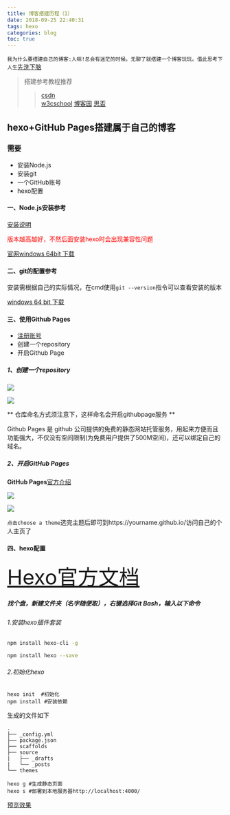 ```yaml
---
title: 博客搭建历程（1）
date: 2018-09-25 22:40:31
tags: hexo 
categories: blog
toc: true
---
```

`我为什么要搭建自己的博客:人嘛!总会有迷茫的时候。无聊了就搭建一个博客玩玩。借此思考下人生`[先洗下脑](https://zhuanlan.zhihu.com/p/19743861?columnSlug=cnfeat)

>搭建参考教程推荐
>>[csdn](https://blog.csdn.net/gdutxiaoxu/article/details/53576018)  
>>[w3cschool](https://m.w3cschool.cn/hexo_blog/hexo_blog-tvpu244e.html)
>>[博客园](https://www.cnblogs.com/jackyroc/p/7681938.html)
>>[思否](https://segmentfault.com/a/1190000004947261)

## hexo+GitHub Pages搭建属于自己的博客

### 需要

* 安装Node.js
* 安装git
* 一个GitHub账号
* hexo配置

<!-- more -->

#### 一、Node.js安装参考

[安装说明](http://www.runoob.com/nodejs/nodejs-install-setup.html)

<font color="red">版本越高越好，不然后面安装hexo时会出现兼容性问题</font>

[官网windows 64bit 下载](https://nodejs.org/dist/v4.2.3/node-v4.2.3-x64.msi)

#### 二、git的配置参考

安装需根据自己的实际情况，在cmd使用`git --version`指令可以查看安装的版本

[windows 64 bit 下载](https://github.com/git-for-windows/git/releases/download/v2.19.0.windows.1/Git-2.19.0-64-bit.exe)

#### 三、使用Github Pages

* [注册账号](https://github.com/)
* 创建一个repository
* 开启Github Page

##### 1、创建一个repository

![](https://i.imgur.com/7n2Gc4H.png)

![](https://i.imgur.com/IWs84II.png)

** 仓库命名方式须注意下，这样命名会开启githubpage服务 **

Github Pages 是 github 公司提供的免费的静态网站托管服务，用起来方便而且功能强大，不仅没有空间限制(为免费用户提供了500M空间)，还可以绑定自己的域名。

##### 2、开启GitHub Pages

**GitHub Pages**[官方介绍](https://pages.github.com/)

![](https://i.imgur.com/yAIoirV.png)



![](https://i.imgur.com/7hE7E4w.png)

`点击choose a theme`选完主题后即可到https://yourname.github.io/访问自己的个人主页了

#### 四、hexo配置

<font size=8><a href="https://hexo.io/zh-cn/docs/">Hexo官方文档</a></font>

##### 找个盘，新建文件夹（名字随便取），右键选择Git Bash，输入以下命令

###### 1.安装hexo插件套装
```bash
npm install hexo-cli -g
```

```bash
npm install hexo --save
```

###### 2.初始化hexo

```
hexo init  #初始化
npm install #安装依赖
```

生成的文件如下

```
.
├── _config.yml
├── package.json
├── scaffolds
├── source
|   ├── _drafts
|   └── _posts
└── themes
```

```
hexo g #生成静态页面
hexo s #部署到本地服务器http://localhost:4000/ 
```


[预览效果](http://localhost:4000/)